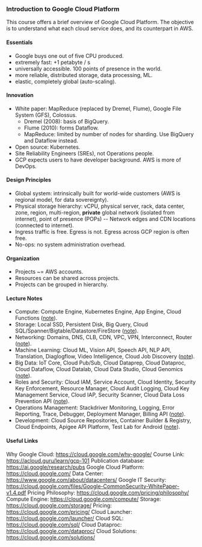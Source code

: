 ### Introduction to Google Cloud Platform
This course offers a brief overview of Google Cloud Platform. The objective is to understand what each cloud service does, and its counterpart in AWS.

#### Essentials
* Google buys one out of five CPU produced.
* extremely fast: +1 petabyte / s
* universally accessible. 100 points of presence in the world.
* more reliable, distributed storage, data processing, ML.
* elastic, completely global (auto-scaling).

#### Innovation
* White paper: MapReduce (replaced by Dremel, Flume), Google File System (GFS), Colossus.
    - Dremel (2008): basis of BigQuery.
    - Flume (2010): forms Dataflow.
    - MapReduce: limited by number of nodes for sharding. Use BigQuery and Dataflow instead.
* Open source: Kubernetes.
* Site Reliability Engineers (SREs), not Operations people.
* GCP expects users to have developer background. AWS is more of DevOps.

#### Design Principles
* Global system: intrinsically built for world-wide customers (AWS is regional model, for data sovereignty).
* Physical storage hierarchy: vCPU, physical server, rack, data center, zone, region, multi-region, **private** global network (isolated from internet), point of presence (POPs) -- Network edges and CDN locations (connected to internet).
* Ingress traffic is free. Egress is not. Egress across GCP region is often free.
* No-ops: no system administration overhead.


#### Organization
* Projects ~= AWS accounts.
* Resources can be shared across projects.
* Projects can be grouped in hierarchy.

#### Lecture Notes
* Compute: Compute Engine, Kubernetes Engine, App Engine, Cloud Functions ([note](101_compute.md)).
* Storage: Local SSD, Persistent Disk, Big Query, Cloud SQL/Spanner/Bigtable/Datastore/FireStore ([note](102_storage.md)).
* Networking: Domains, DNS, CLB, CDN, VPC, VPN, Interconnect, Router ([note](103_networking.md)).
* Machine Learning: Cloud ML, Vision API, Speech API, NLP API, Translation, Diaglogflow, Video Intelligence, Cloud Job Discovery ([note](104_machine_learning.md)).
* Big Data: IoT Core, Cloud Pub/Sub, Cloud Dataprep, Cloud Dataproc, Cloud Dataflow, Cloud Datalab, Cloud Data Studio, Cloud Genomics ([note](105_big_data.md)).
* Roles and Security: Cloud IAM, Service Account, Cloud Identity, Security Key Enforcement, Resource Manager, Cloud Audit Logging, Cloud Key Management Service, Cloud IAP, Security Scanner, Cloud Data Loss Prevention API ([note](106_IAM.md)).
* Operations Management: Stackdriver Monitoring, Logging, Error Reporting, Trace, Debugger, Deployment Manager, Billing API ([note](107_operations_management.md)).
* Development: Cloud Source Repositories, Container Builder & Registry, Cloud Endpoints, Apigee API Platform, Test Lab for Android ([note](108_dev_API.md)).

#### Useful Links
Why Google Cloud: https://cloud.google.com/why-google/
Course Link: https://acloud.guru/learn/gcp-101
Publication database: https://ai.google/research/pubs
Google Cloud Platform: https://cloud.google.com/
Data Center: https://www.google.com/about/datacenters/
Google IT Security: https://cloud.google.com/files/Google-CommonSecurity-WhitePaper-v1.4.pdf
Pricing Philosophy: https://cloud.google.com/pricing/philosophy/
Compute Engine: https://cloud.google.com/compute/
Storage: https://cloud.google.com/storage/
Pricing: https://cloud.google.com/pricing/
Cloud Launcher: https://cloud.google.com/launcher/
Cloud SQL: https://cloud.google.com/sql/
Cloud Dataproc: https://cloud.google.com/dataproc/
Cloud Solutions: https://cloud.google.com/solutions/
